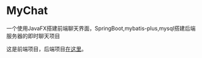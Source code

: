 # MyChat

一个使用JavaFX搭建前端聊天界面，SpringBoot,mybatis-plus,mysql搭建后端服务器的即时聊天项目

这是前端项目，后端项目[在这里](https://github.com/2023zc/MyChatSeriver)。

